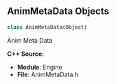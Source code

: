 ## AnimMetaData Objects

```python
class AnimMetaData(Object)
```

Anim Meta Data

**C++ Source:**

- **Module**: Engine
- **File**: AnimMetaData.h

<a id="unreal.AnimMontage"></a>